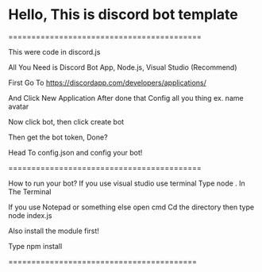 # Hello, This is discord bot template

==========================================

This were code in discord.js

All You Need is Discord Bot App, Node.js, Visual Studio (Recommend)

First Go To https://discordapp.com/developers/applications/

And Click New Application After done that Config all you thing ex. name avatar

Now click bot, then click create bot

Then get the bot token, Done?

Head To config.json and config your bot!

==========================================

How to run your bot? If you use visual studio use terminal
Type node . In The Terminal

If you use Notepad or something else
open cmd
Cd the directory
then type node index.js

Also install the module first!

Type npm install

=========================================
